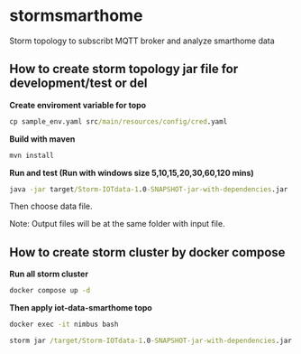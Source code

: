# stormsmarthome
Storm topology to subscribt MQTT broker and analyze smarthome data


## How to create storm topology jar file for development/test or del

**Create enviroment variable for topo**

```cmd
cp sample_env.yaml src/main/resources/config/cred.yaml
```

<b>Build with maven</b>
```cmd
mvn install
```
<b>Run and test (Run with windows size 5,10,15,20,30,60,120 mins)</b>

```cmd
java -jar target/Storm-IOTdata-1.0-SNAPSHOT-jar-with-dependencies.jar
```
  
Then choose data file.

Note: Output files will be at the same folder with input file.


## How to create storm cluster by docker compose

**Run all storm cluster**

```cmd
docker compose up -d
```

**Then apply iot-data-smarthome topo**

```cmd
docker exec -it nimbus bash

storm jar /target/Storm-IOTdata-1.0-SNAPSHOT-jar-with-dependencies.jar com.storm.iotdata.MainTopo
```

